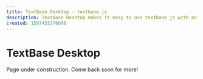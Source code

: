 ```yaml
---
title: TextBase Desktop - textbase.js
description: TextBase Desktop makes it easy to use textbase.js with an easy-to-use, point-and-click, static website generator.
created: 1597455376008
---
```


# TextBase Desktop

Page under construction. Come back soon for more!
